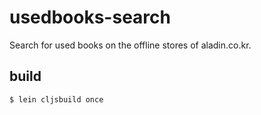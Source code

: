 # usedbooks-search
Search for used books on the offline stores of aladin.co.kr.

## build

```
$ lein cljsbuild once
```
